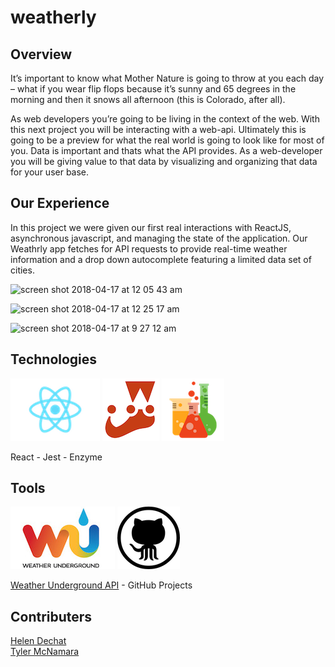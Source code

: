 # weatherly

## Overview

It’s important to know what Mother Nature is going to throw at you each day – what if you wear flip flops because it’s sunny and 65 degrees in the morning and then it snows all afternoon (this is Colorado, after all).

As web developers you’re going to be living in the context of the web. With this next project you will be interacting with a web-api. Ultimately this is going to be a preview for what the real world is going to look like for most of you. Data is important and thats what the API provides. As a web-developer you will be giving value to that data by visualizing and organizing that data for your user base.


## Our Experience

In this project we were given our first real interactions with ReactJS, asynchronous javascript, and managing the state of the application. Our Weathrly app fetches for API requests to provide real-time weather information and a drop down autocomplete featuring a limited data set of cities.

![screen shot 2018-04-17 at 12 05 43 am](https://user-images.githubusercontent.com/33009555/38852065-8e119bc8-41d5-11e8-9ee1-944f61613c93.png)

![screen shot 2018-04-17 at 12 25 17 am](https://user-images.githubusercontent.com/33009555/38852153-e8dea5aa-41d5-11e8-9eea-62674ab7c146.png)

<img width="460" alt="screen shot 2018-04-17 at 9 27 12 am" src="https://user-images.githubusercontent.com/479463/38879892-a415e540-4221-11e8-815a-1954fc585d4e.png">

## Technologies  
  
![react](./assets/react-icon.png)
![jest](./assets/jest-icon.png)
![enzyme](./assets/enzyme-icon.png)  
  
React - Jest - Enzyme

## Tools  
  
![wunderground](./assets/wunderground-icon.jpg)
![github projects](./assets/github-icon.png)  
  
[Weather Underground API](https://www.wunderground.com/weather/api/) - GitHub Projects

## Contributers  
  
[Helen Dechat](https://github.com/hdechat)  
[Tyler McNamara](https://github.com/mcnamara14)
